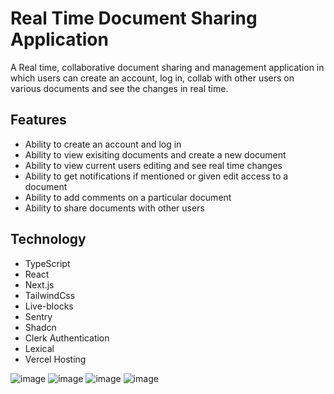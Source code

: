 # Real Time Document Sharing Application

A Real time, collaborative document sharing and management application in which users can create an account, log in, collab with other users on various documents and see the changes in real time.

## Features
- Ability to create an account and log in
- Ability to view exisiting documents and create a new document
- Ability to view current users editing and see real time changes
- Ability to get notifications if mentioned or given edit access to a document
- Ability to add comments on a particular document
- Ability to share documents with other users

## Technology
- TypeScript
- React
- Next.js
- TailwindCss
- Live-blocks
- Sentry
- Shadcn
- Clerk Authentication
- Lexical
- Vercel Hosting

![image](https://github.com/user-attachments/assets/1bf7bb38-c13f-4cd3-a232-bdc530975312)
![image](https://github.com/user-attachments/assets/0aa69210-d76d-463c-bc96-6c83044f1d52)
![image](https://github.com/user-attachments/assets/82973683-4a54-47d1-a2bb-0afc682a9106)
![image](https://github.com/user-attachments/assets/a040d300-a98a-4117-bdb0-8a83c4cd7c57)




